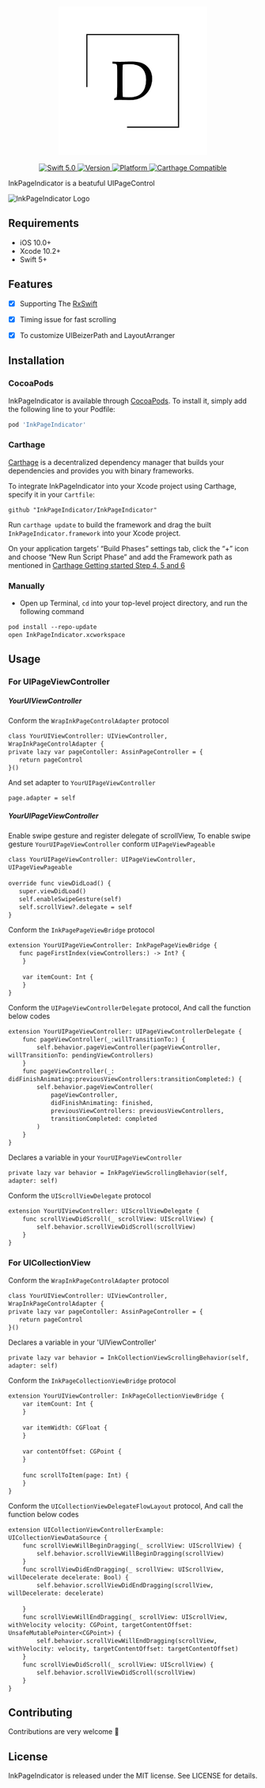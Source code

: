 <p align="center">
   <img width="300" src="https://github.com/kimtaesu/Resources/blob/master/logo/logo.png" alt="InkPageIndicator Logo">
</p>

<p align="center">
   <a href="https://developer.apple.com/swift/">
      <img src="https://img.shields.io/badge/Swift-5.0-orange.svg?style=flat" alt="Swift 5.0">
   </a>
   <a href="http://cocoapods.org/pods/InkPageIndicator">
      <img src="https://img.shields.io/cocoapods/v/InkPageIndicator.svg?style=flat" alt="Version">
   </a>
   <a href="http://cocoapods.org/pods/InkPageIndicator">
      <img src="https://img.shields.io/cocoapods/p/InkPageIndicator.svg?style=flat" alt="Platform">
   </a>
   <a href="https://github.com/Carthage/Carthage">
      <img src="https://img.shields.io/badge/Carthage-compatible-4BC51D.svg?style=flat" alt="Carthage Compatible">
   </a>
</p>


InkPageIndicator is a beatuful UIPageControl

<img width="200" src="https://github.com/kimtaesu/Resources/blob/master/Demos/InkPageIndicator_Demo.gif" alt="InkPageIndicator Logo">

## Requirements
* iOS 10.0+
* Xcode 10.2+
* Swift 5+

## Features

- [x] Supporting The [RxSwift](https://github.com/ReactiveX/RxSwift)
- [x] Timing issue for fast scrolling
- [x] To customize UIBeizerPath and LayoutArranger


## Installation

### CocoaPods

InkPageIndicator is available through [CocoaPods](http://cocoapods.org). To install
it, simply add the following line to your Podfile:

```bash
pod 'InkPageIndicator'
```

### Carthage

[Carthage](https://github.com/Carthage/Carthage) is a decentralized dependency manager that builds your dependencies and provides you with binary frameworks.

To integrate InkPageIndicator into your Xcode project using Carthage, specify it in your `Cartfile`:

```ogdl
github "InkPageIndicator/InkPageIndicator"
```

Run `carthage update` to build the framework and drag the built `InkPageIndicator.framework` into your Xcode project. 

On your application targets’ “Build Phases” settings tab, click the “+” icon and choose “New Run Script Phase” and add the Framework path as mentioned in [Carthage Getting started Step 4, 5 and 6](https://github.com/Carthage/Carthage/blob/master/README.md#if-youre-building-for-ios-tvos-or-watchos)

### Manually

* Open up Terminal, `cd` into your top-level project directory, and run the following command
```
pod install --repo-update
open InkPageIndicator.xcworkspace
```
 

## Usage

### For UIPageViewController

##### YourUIViewController
Conform the `WrapInkPageControlAdapter` protocol
```
class YourUIViewController: UIViewController, WrapInkPageControlAdapter {
private lazy var pageContoller: AssinPageController = {
   return pageControl
}()
```

And set adapter to `YourUIPageViewController`
```
page.adapter = self
```

##### YourUIPageViewController

Enable swipe gesture and register delegate of scrollView,
To enable swipe gesture `YourUIPageViewController` conform `UIPageViewPageable`
```
class YourUIPageViewController: UIPageViewController, UIPageViewPageable

override func viewDidLoad() {
   super.viewDidLoad()
   self.enableSwipeGesture(self)
   self.scrollView?.delegate = self
}
```

Conform the `InkPagePageViewBridge` protocol 
```
extension YourUIPageViewController: InkPagePageViewBridge {
   func pageFirstIndex(viewControllers:) -> Int? {
    }
    
    var itemCount: Int {
    }
}
```

Conform the `UIPageViewControllerDelegate` protocol,
And call the function below codes
```
extension YourUIPageViewController: UIPageViewControllerDelegate {
    func pageViewController(_:willTransitionTo:) {
        self.behavior.pageViewController(pageViewController, willTransitionTo: pendingViewControllers)
    }
    func pageViewController(_: didFinishAnimating:previousViewControllers:transitionCompleted:) {
        self.behavior.pageViewController(
            pageViewController,
            didFinishAnimating: finished,
            previousViewControllers: previousViewControllers,
            transitionCompleted: completed
        )
    }
}
```

Declares a variable in your `YourUIPageViewController`
```
private lazy var behavior = InkPageViewScrollingBehavior(self, adapter: self)
```

Conform the `UIScrollViewDelegate` protocol
```
extension YourUIViewController: UIScrollViewDelegate {
    func scrollViewDidScroll(_ scrollView: UIScrollView) {
        self.behavior.scrollViewDidScroll(scrollView)
    }
}
```


### For UICollectionView

Conform the `WrapInkPageControlAdapter` protocol
```
class YourUIViewController: UIViewController, WrapInkPageControlAdapter {
private lazy var pageContoller: AssinPageController = {
   return pageControl
}()
```

Declares a variable in your 'UIViewController'
```
private lazy var behavior = InkCollectionViewScrollingBehavior(self, adapter: self)
```

Conform the `InkPageCollectionViewBridge` protocol
```
extension YourUIViewController: InkPageCollectionViewBridge {
    var itemCount: Int {
    }

    var itemWidth: CGFloat {
    }

    var contentOffset: CGPoint {
    }

    func scrollToItem(page: Int) {
    }
}
```

Conform the `UICollectionViewDelegateFlowLayout` protocol, 
And call the function below codes
```
extension UICollectionViewControllerExample: UICollectionViewDataSource {
    func scrollViewWillBeginDragging(_ scrollView: UIScrollView) {
        self.behavior.scrollViewWillBeginDragging(scrollView)
    }
    func scrollViewDidEndDragging(_ scrollView: UIScrollView, willDecelerate decelerate: Bool) {
        self.behavior.scrollViewDidEndDragging(scrollView, willDecelerate: decelerate)

    }
    func scrollViewWillEndDragging(_ scrollView: UIScrollView, withVelocity velocity: CGPoint, targetContentOffset: UnsafeMutablePointer<CGPoint>) {
        self.behavior.scrollViewWillEndDragging(scrollView, withVelocity: velocity, targetContentOffset: targetContentOffset)
    }
    func scrollViewDidScroll(_ scrollView: UIScrollView) {
        self.behavior.scrollViewDidScroll(scrollView)
    }
}
```

## Contributing
Contributions are very welcome 🙌

## License
InkPageIndicator is released under the MIT license. See LICENSE for details.
